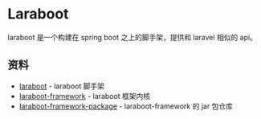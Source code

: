# Laraboot
laraboot 是一个构建在 spring boot 之上的脚手架，提供和 laravel 相似的 api。

## 资料
* [laraboot](https://github.com/laraboot/laraboot) - laraboot 脚手架
* [laraboot-framework](https://github.com/laraboot/laraboot-framework) - laraboot 框架内核 
* [laraboot-framework-package](https://github.com/laraboot/laraboot-framework-package) - laraboot-framework 的 jar 包仓库

